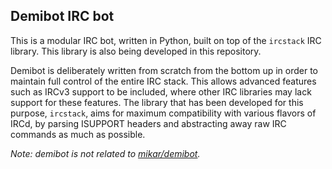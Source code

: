 ## Demibot IRC bot

This is a modular IRC bot, written in Python, built on top of the `ircstack` IRC library. This library is also being developed in this repository.

Demibot is deliberately written from scratch from the bottom up in order to maintain full control of the entire IRC stack. This allows advanced features such as IRCv3 support to be included, where other IRC libraries may lack support for these features. The library that has been developed for this purpose, `ircstack`, aims for maximum compatibility with various flavors of IRCd, by parsing ISUPPORT headers and abstracting away raw IRC commands as much as possible.

*Note: demibot is not related to [mikar/demibot](//github.com/mikar/demibot).*
